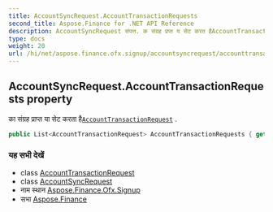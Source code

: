 ```yaml
---
title: AccountSyncRequest.AccountTransactionRequests
second_title: Aspose.Finance for .NET API Reference
description: AccountSyncRequest संपत्त. क संग्रह प्रप्त य सेट करत हैAccountTransactionRequest .
type: docs
weight: 20
url: /hi/net/aspose.finance.ofx.signup/accountsyncrequest/accounttransactionrequests/
---
```

## AccountSyncRequest.AccountTransactionRequests property

का संग्रह प्राप्त या सेट करता है[`AccountTransactionRequest`](../../accounttransactionrequest/) .

```csharp
public List<AccountTransactionRequest> AccountTransactionRequests { get; set; }
```

### यह सभी देखें

* class [AccountTransactionRequest](../../accounttransactionrequest/)
* class [AccountSyncRequest](../)
* नाम स्थान [Aspose.Finance.Ofx.Signup](../../accountsyncrequest/)
* सभा [Aspose.Finance](../../../)



